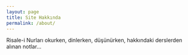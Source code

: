 ```yaml
---
layout: page
title: Site Hakkında
permalink: /about/
---
```


Risale-i Nurları okurken, dinlerken, düşünürken, hakkındaki derslerden alınan notlar…
